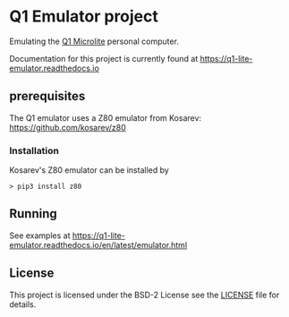# Q1 Emulator project

Emulating the [Q1 Microlite](https://datamuseum.dk/wiki/Q1_Microlite) personal
computer.

Documentation for this project is currently found at
https://q1-lite-emulator.readthedocs.io

## prerequisites
The Q1 emulator uses a Z80 emulator from Kosarev: https://github.com/kosarev/z80

### Installation
Kosarev's Z80 emulator can be installed by

    > pip3 install z80

## Running
See examples at https://q1-lite-emulator.readthedocs.io/en/latest/emulator.html

## License
This project is licensed under the BSD-2 License see the [LICENSE](LICENSE)
file for details.
